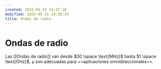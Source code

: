 ```yaml
---
created: 2025-05-15 14:37:10
modified: 2025-05-15 14:38:35
title: Ondas de radio
---
```


# Ondas de radio

Las [[Ondas de radio]] van desde $30 \space \text{MHz}$ hasta $1 \space \text{GHz}$, y son adecuadas para ==aplicaciones omnidireccionales==.

